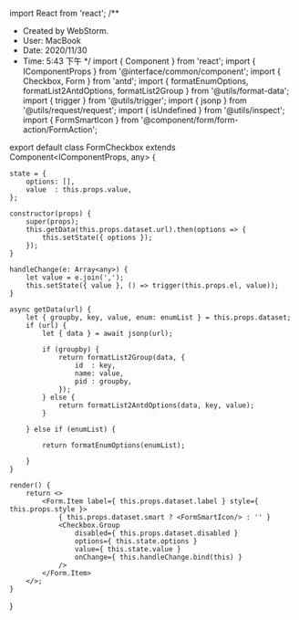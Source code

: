 import React from 'react';/** * Created by WebStorm. * User: MacBook * Date: 2020/11/30 * Time: 5:43 下午 */import { Component } from 'react';import { IComponentProps } from '@interface/common/component';import { Checkbox, Form } from 'antd';import { formatEnumOptions, formatList2AntdOptions, formatList2Group } from '@utils/format-data';import { trigger } from '@utils/trigger';import { jsonp } from '@utils/request/request';import { isUndefined } from '@utils/inspect';import { FormSmartIcon } from '@component/form/form-action/FormAction';export default class FormCheckbox extends Component<IComponentProps, any> {    state = {        options: [],        value  : this.props.value,    };    constructor(props) {        super(props);        this.getData(this.props.dataset.url).then(options => {            this.setState({ options });        });    }    handleChange(e: Array<any>) {        let value = e.join(',');        this.setState({ value }, () => trigger(this.props.el, value));    }    async getData(url) {        let { groupby, key, value, enum: enumList } = this.props.dataset;        if (url) {            let { data } = await jsonp(url);            if (groupby) {                return formatList2Group(data, {                    id  : key,                    name: value,                    pid : groupby,                });            } else {                return formatList2AntdOptions(data, key, value);            }        } else if (enumList) {            return formatEnumOptions(enumList);        }    }    render() {        return <>            <Form.Item label={ this.props.dataset.label } style={ this.props.style }>                { this.props.dataset.smart ? <FormSmartIcon/> : '' }                <Checkbox.Group                    disabled={ this.props.dataset.disabled }                    options={ this.state.options }                    value={ this.state.value }                    onChange={ this.handleChange.bind(this) }                />            </Form.Item>        </>;    }}